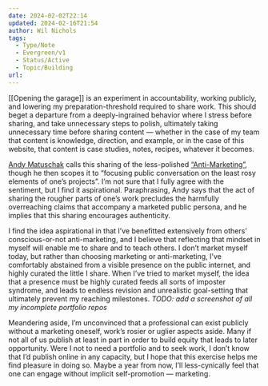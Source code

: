 ```yaml
---
date: 2024-02-02T22:14
updated: 2024-02-16T21:54
author: Wil Nichols
tags:
  - Type/Note
  - Evergreen/v1
  - Status/Active
  - Topic/Building
url: 
---
```


[[Opening the garage]] is an experiment in accountability, working publicly, and lowering my preparation-threshold required to share work. This should beget a departure from a deeply-ingrained behavior where I stress before sharing, and take unnecessary steps to polish, ultimately taking unnecessary time before sharing content — whether in the case of my team that content is knowledge, direction, and example, or in the case of this website, that content is case studies, notes, recipes, whatever it becomes.

[Andy Matuschak](https://www.andymatuschak.org) calls this sharing of the less-polished [“Anti-Marketing”](https://notes.andymatuschak.org/About_these_notes?stackedNotes=zCMhncA1iSE74MKKYQS5PBZ&stackedNotes=zF9ywLHqHfN5rFuPApiyqmP), though he then scopes it to “focusing public conversation on the least rosy elements of one’s projects”. I’m not sure that I fully agree with the sentiment, but I find it aspirational. Paraphrasing, Andy says that the act of sharing the rougher parts of one’s work precludes the harmfully overreaching claims that accompany a marketed public persona, and he implies that this sharing encourages authenticity. 

I find the idea aspirational in that I’ve benefitted extensively from others’ conscious-or-not anti-marketing, and I believe that reflecting that mindset in myself will enable me to share and to teach others. I don’t market myself today, but rather than choosing marketing or anti-marketing, I’ve comfortably abstained from a visible presence on the public internet, and highly curated the little I share. When I’ve tried to market myself, the idea that a presence must be highly curated feeds all sorts of imposter syndrome, and leads to endless revision and unrealistic goal-setting that ultimately prevent my reaching milestones. _TODO: add a screenshot of all my incomplete portfolio repos_

Meandering aside, I’m unconvinced that a professional can exist publicly without a marketing oneself, work’s rosier or uglier aspects aside. Many if not all of us publish at least in part in order to build equity that leads to later opportunity. Were I not to need a portfolio and to seek work, I don’t know that I’d publish online in any capacity, but I hope that this exercise helps me find pleasure in doing so. Maybe a year from now, I’ll less-cynically feel that one can engage without implicit self-promotion — marketing. 
